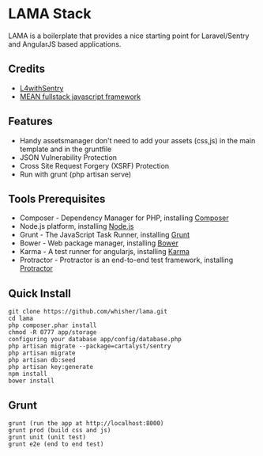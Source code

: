 # LAMA Stack
LAMA is a boilerplate that provides a nice starting point for Laravel/Sentry and AngularJS based applications.

## Credits
* [L4withSentry](https://github.com/rydurham/L4withSentry)
* [MEAN fullstack javascript framework](http://mean.io)

## Features
* Handy assetsmanager don't need to add your assets (css,js) in the main template and in the gruntfile
* JSON Vulnerability Protection
* Cross Site Request Forgery (XSRF) Protection
* Run with grunt (php artisan serve)

## Tools Prerequisites
* Composer - Dependency Manager for PHP, installing [Composer](https://getcomposer.org/)
* Node.js platform, installing [Node.js](http://www.nodejs.org/download/)
* Grunt - The JavaScript Task Runner, installing [Grunt](http://gruntjs.com/)
* Bower - Web package manager, installing [Bower](http://bower.io/)
* Karma - A test runner for angularjs, installing [Karma](http://karma-runner.github.io/0.12/index.html/)  
* Protractor - Protractor is an end-to-end test framework, installing [Protractor](http://angular.github.io/protractor/#/tutorial) 

## Quick Install
    git clone https://github.com/whisher/lama.git
    cd lama
    php composer.phar install
    chmod -R 0777 app/storage
    configuring your database app/config/database.php
    php artisan migrate --package=cartalyst/sentry
    php artisan migrate
    php artisan db:seed
    php artisan key:generate
    npm install
    bower install
    
## Grunt
    grunt (run the app at http://localhost:8000)
    grunt prod (build css and js)
    grunt unit (unit test) 
    grunt e2e (end to end test)

